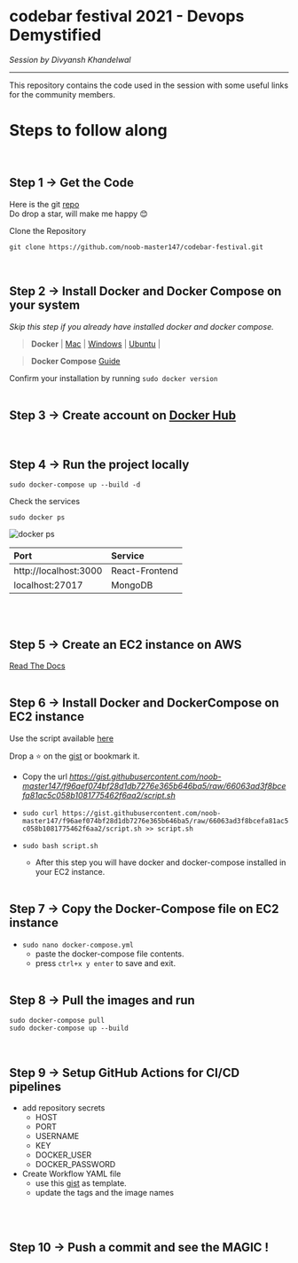# codebar festival 2021 - **Devops Demystified**
_Session by Divyansh Khandelwal_

---
This repository contains the code used in the session with some useful links for the community members.


# Steps to follow along 
<br>

## Step 1 -> Get the Code
Here is the git [repo](https://github.com/noob-master147/codebar-festival)  
Do drop a star, will make me happy 😊

Clone the Repository

```
git clone https://github.com/noob-master147/codebar-festival.git

```
<br>

## Step 2 -> Install Docker and Docker Compose on your system

_Skip this step if you already have installed docker and docker compose._  

> **Docker**  | [Mac](https://docs.docker.com/docker-for-mac/install/)  |  [Windows](https://docs.docker.com/docker-for-windows/install/) | [Ubuntu](https://docs.docker.com/engine/install/ubuntu/) |

> **Docker Compose** [Guide](https://docs.docker.com/compose/install/)

Confirm your installation by running ``sudo docker version`` 
<br><br>

## Step 3 -> Create account on [Docker Hub](https://hub.docker.com/)

<br>

## Step 4 -> Run the project locally
```
sudo docker-compose up --build -d
```

Check the services
```
sudo docker ps
```
![docker ps](./images/dps.png)

| Port | Service |
|:---------|:-------------|
| http://localhost:3000  | React-Frontend |
| localhost:27017 | MongoDB |

<br><br>


## Step 5 -> Create an EC2 instance on AWS
[Read The Docs](https://docs.aws.amazon.com/AWSEC2/latest/UserGuide/EC2_GetStarted.html)
<br><br>

## Step 6 -> Install Docker and DockerCompose on EC2 instance
Use the script available [here](https://gist.githubusercontent.com/noob-master147/f96aef074bf28d1db7276e365b646ba5/raw/59672002fb99669065e127bc1bc30aa3dca7c8fa/script.sh)

Drop a ⭐ on the [gist](https://gist.github.com/noob-master147/f96aef074bf28d1db7276e365b646ba5) or bookmark it.


* Copy the url _https://gist.githubusercontent.com/noob-master147/f96aef074bf28d1db7276e365b646ba5/raw/66063ad3f8bcefa81ac5c058b1081775462f6aa2/script.sh_

* ```sudo curl https://gist.githubusercontent.com/noob-master147/f96aef074bf28d1db7276e365b646ba5/raw/66063ad3f8bcefa81ac5c058b1081775462f6aa2/script.sh >> script.sh```

* ```sudo bash script.sh``` 
    * After this step you will have docker and docker-compose installed in your EC2 instance. 
<br><br>

## Step 7 -> Copy the Docker-Compose file on EC2 instance
* ```sudo nano docker-compose.yml```
    * paste the docker-compose file contents.
    * press ```ctrl+x y enter``` to save and exit.
<br><br>

## Step 8 -> Pull the images and run
```
sudo docker-compose pull
sudo docker-compose up --build 
```
<br>

## Step 9 -> Setup GitHub Actions for CI/CD pipelines
* add repository secrets
    * HOST
    * PORT
    * USERNAME
    * KEY
    * DOCKER_USER
    * DOCKER_PASSWORD
* Create Workflow YAML file
    * use this [gist](https://gist.github.com/noob-master147/ffa07670434e4696d4a3a29974f30755) as template.
    * update the tags and the image names

<br><br>

## Step 10 -> Push a commit and see the MAGIC !